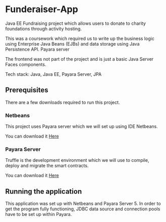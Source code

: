 # Funderaiser-App
Java EE Fundraising project which allows users to donate to charity foundations through activity hosting. 

This was a coursework which required us to write up the business logic using Enterprise Java Beans (EJBs) and data storage using Java Persistence API. Payara server 

The frontend was not part of the project and is just a basic Java Server Faces components.

Tech stack: Java, Java EE, Payara Server, JPA

## Prerequisites

There are a few downloads required to run this project.

### Netbeans

This project uses Payara server which we will set up using IDE Netbeans. 

You can download it [Here](https://www.payara.fish/software/downloads/)

### Payara Server

Truffle is the development environment which we will use to compile, deploy and migrate the smart contracts.

You can download it [Here](https://www.payara.fish/software/downloads/)

## Running the application

This application was set up with Netbeans and Payara Server 5. In order to get the program fully functioning, JDBC data source and connection pools have to be set up within Payara.
